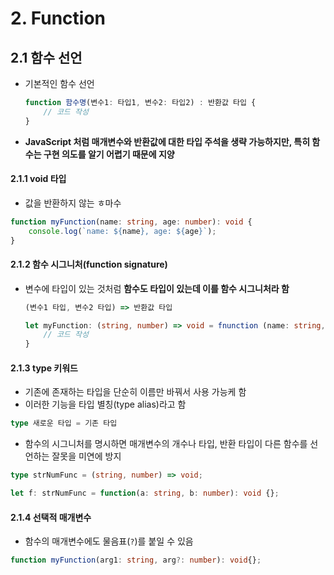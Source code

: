 # 2. Function

## 2.1 함수 선언

- 기본적인 함수 선언

  ```typescript
  function 함수명(변수1: 타입1, 변수2: 타입2) : 반환값 타입 {
      // 코드 작성
  }
  ```

- **JavaScript 처럼 매개변수와 반환값에 대한 타입 주석을 생략 가능하지만, 특히 함수는 구현 의도를 알기 어렵기 때문에 지양**

#### 2.1.1 void 타입

- 값을 반환하지 않는 ㅎ마수

```typescript
function myFunction(name: string, age: number): void {
    console.log(`name: ${name}, age: ${age}`);
}
```

#### 2.1.2 함수 시그니처(function signature)

- 변수에 타입이 있는 것처럼 **함수도 타입이 있는데 이를 함수 시그니처라 함**

  ```typescript
  (변수1 타입, 변수2 타입) => 반환값 타입
  ```

  ```typescript
  let myFunction: (string, number) => void = fnunction (name: string, age: number): void {
      // 코드 작성
  }
  ```

#### 2.1.3 type 키워드

- 기존에 존재하는 타입을 단순히 이름만 바꿔서 사용 가능케 함
- 이러한 기능을 타입 별칭(type alias)라고 함

```typescript
type 새로운 타입 = 기존 타입
```

- 함수의 시그니처를 명시하면 매개변수의 개수나 타입, 반환 타입이 다른 함수를 선언하는 잘못을 미연에 방지

```typescript
type strNumFunc = (string, number) => void;

let f: strNumFunc = function(a: string, b: number): void {};
```

#### 2.1.4 선택적 매개변수

- 함수의 매개변수에도 물음표(`?`)를 붙일 수 있음

```typescript
function myFunction(arg1: string, arg?: number): void{};
```



